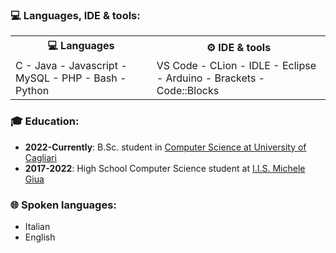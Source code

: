 ### **💻 Languages, IDE & tools:**
<table>
  <tr>
    <th><b>💻 Languages</b></th>
    <th><b>⚙️ IDE & tools</b></th>
  </tr>
  <tr>
    <td>
      C - Java - Javascript - MySQL - PHP - Bash - Python
    </td>
    <td>
      VS Code - CLion - IDLE - Eclipse - Arduino - Brackets - Code::Blocks
    </td>
  </tr>
</table>

### **🎓 Education:**
- **2022-Currently**: B.Sc. student in [Computer Science at University of Cagliari](https://web.unica.it/unica/it/crs_60_61.page)
- **2017-2022**: High School Computer Science student at [I.I.S. Michele Giua](https://www.giua.edu.it/)

### **🌐 Spoken languages:**
- Italian
- English

<!--
**enricogarau/enricogarau** is a ✨ _special_ ✨ repository because its `README.md` (this file) appears on your GitHub profile.

Here are some ideas to get you started:

- 🔭 I’m currently working on ...
- 🌱 I’m currently learning ...
- 👯 I’m looking to collaborate on ...
- 🤔 I’m looking for help with ...
- 💬 Ask me about ...
- 📫 How to reach me: ...
- 😄 Pronouns: ...
- ⚡ Fun fact: ...
-->
